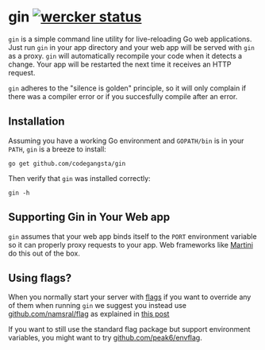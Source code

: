 gin [![wercker status](https://app.wercker.com/status/f413ccbd85cfc4a58a37f03dd7aaa87e "wercker status")](https://app.wercker.com/project/bykey/f413ccbd85cfc4a58a37f03dd7aaa87e)
========

`gin` is a simple command line utility for live-reloading Go web applications. 
Just run `gin` in your app directory and your web app will be served with 
`gin` as a proxy. `gin` will automatically recompile your code when it 
detects a change. Your app will be restarted the next time it receives an 
HTTP request.

`gin` adheres to the "silence is golden" principle, so it will only complain 
if there was a compiler error or if you succesfully compile after an error.

## Installation

Assuming you have a working Go environment and `GOPATH/bin` is in your 
`PATH`, `gin` is a breeze to install:

```shell
go get github.com/codegangsta/gin
```

Then verify that `gin` was installed correctly:

```shell
gin -h
```

## Supporting Gin in Your Web app
`gin` assumes that your web app binds itself to the `PORT` environment 
variable so it can properly proxy requests to your app. Web frameworks 
like [Martini](http://github.com/codegangsta/martini) do this out of 
the box.

## Using flags?
When you normally start your server with [flags](https://godoc.org/flag)
if you want to override any of them when running `gin` we suggest you 
instead use [github.com/namsral/flag](https://github.com/namsral/flag)
as explained in [this post](http://stackoverflow.com/questions/24873883/organizing-environment-variables-golang/28160665#28160665)

If you want to still use the standard flag package but support environment variables, you might want to try [github.com/peak6/envflag](https://github.com/peak6/envflag).

